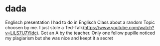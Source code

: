 # dada
Englisch presentation I had to do in Englisch Class about a random Topic choosen by me. 
I just stole a Ted-Talk(https://www.youtube.com/watch?v=LiLS7U7YIdc).
Got an A by the teacher.
Only one fellow pupille noticed my plagiarism but she was nice and keept it a secret
